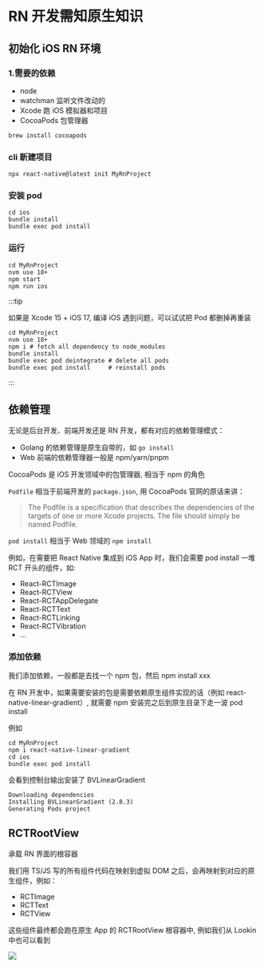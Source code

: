 # RN 开发需知原生知识

## 初始化 iOS RN 环境

### 1.需要的依赖 

- node
- watchman 监听文件改动的
- Xcode 跑 iOS 模拟器和项目
- CocoaPods 包管理器

```shell
brew install cocoapods
```

### cli 新建项目

```shell
npx react-native@latest init MyRnProject
```

### 安装 pod

```shell
cd ios
bundle install
bundle exec pod install
```

### 运行

```shell
cd MyRnProject
nvm use 18+
npm start
npm run ios
```

:::tip

如果是 Xcode 15 + iOS 17, 编译 iOS 遇到问题，可以试试把 Pod 都删掉再重装

```shell
cd MyRnProject
nvm use 18+
npm i # fetch all dependency to node_modules
bundle install
bundle exec pod deintegrate # delete all pods
bundle exec pod install     # reinstall pods
```
:::

## 依赖管理

无论是后台开发、前端开发还是 RN 开发，都有对应的依赖管理模式：
- Golang 的依赖管理是原生自带的，如 `go install`
- Web 前端的依赖管理器一般是 npm/yarn/pnpm

CocoaPods 是 iOS 开发领域中的包管理器, 相当于 npm 的角色

`Podfile` 相当于前端开发的 `package.json`, 用 CocoaPods 官网的原话来讲：

> The Podfile is a specification that describes the dependencies of the targets of one or more Xcode projects. The file should simply be named Podfile.

`pod install` 相当于 Web 领域的 `npm install`

例如，在需要把 React Native 集成到 iOS App 时，我们会需要 pod install 一堆 RCT 开头的组件，如:
- React-RCTImage
- React-RCTView
- React-RCTAppDelegate
- React-RCTText
- React-RCTLinking
- React-RCTVibration
- ...



### 添加依赖

我们添加依赖，一般都是去找一个 npm 包，然后 npm install xxx

在 RN 开发中，如果需要安装的包是需要依赖原生组件实现的话（例如 react-native-linear-gradient）, 就需要 npm 安装完之后到原生目录下走一波 pod install

例如

```shell
cd MyRnProject
npm i react-native-linear-gradient
cd ios
bundle exec pod install
```

会看到控制台输出安装了 BVLinearGradient
```
Downloading dependencies
Installing BVLinearGradient (2.8.3)
Generating Pods project
```

## RCTRootView

承载 RN 界面的根容器

我们用 TS/JS 写的所有组件代码在映射到虚拟 DOM 之后，会再映射到对应的原生组件，例如：
- RCTImage
- RCTText
- RCTView

这些组件最终都会跑在原生 App 的 RCTRootView 根容器中, 例如我们从 Lookin 中也可以看到

![](https://cjpark-1304138896.cos.ap-guangzhou.myqcloud.com/blog_img/202401072102957.png)